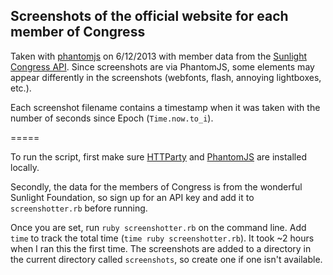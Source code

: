 ## Screenshots of the official website for each member of Congress

Taken with [phantomjs](https://github.com/ariya/phantomjs) on 6/12/2013 with member data from the [Sunlight Congress API](http://sunlightlabs.github.io/congress/). Since screenshots are via PhantomJS, some elements may appear differently in the screenshots (webfonts, flash, annoying lightboxes, etc.).

Each screenshot filename contains a timestamp when it was taken with the number of seconds since Epoch (`Time.now.to_i`).

=====

To run the script, first make sure [HTTParty](https://github.com/jnunemaker/httparty) and [PhantomJS](https://github.com/ariya/phantomjs) are installed locally.

Secondly, the data for the members of Congress is from the wonderful Sunlight Foundation, so sign up for an API key and add it to `screenshotter.rb` before running.

Once you are set, run `ruby screenshotter.rb` on the command line. Add `time` to track the total time (`time ruby screenshotter.rb`). It took ~2 hours when I ran this the first time. The screenshots are added to a directory in the current directory called `screenshots`, so create one if one isn't available.
